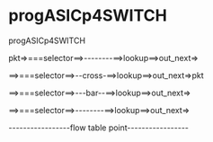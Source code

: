 # progASICp4SWITCH
progASICp4SWITCH
   
   
   
   
 pkt=>===selector==>--------==>lookup==>out_next=>
   
   ==>===selector==>--cross-==>lookup==>out_next=>pkt
   
   ==>===selector==>---bar--==>lookup==>out_next=>
   
   ==>===selector==>--------==>lookup==>out_next=>
   
   
 -----------------flow table point-----------------
